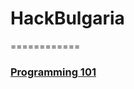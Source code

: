 <h1>HackBulgaria</h1>
============
<h3><a href="https://github.com/syndbg/HackBulgaria/tree/master/Programming101">Programming 101</a></h3>
